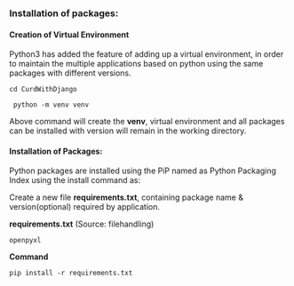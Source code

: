 ### Installation of packages:

#### Creation of Virtual Environment

Python3 has added the feature of adding up a virtual environment, in order to maintain the multiple applications based on python using the same packages with different versions.

```cd CurdWithDjango```

``` python -m venv venv```

Above command will create the **venv**, virtual environment and all packages can be installed with version will remain in the working directory.

#### Installation of Packages:

Python packages are installed using the PiP named as Python Packaging Index using the install command as:

Create a new file **requirements.txt**, containing package name & version(optional) required by application.

**requirements.txt** (Source: filehandling)

`openpyxl`

**Command**

``` pip install -r requirements.txt ```